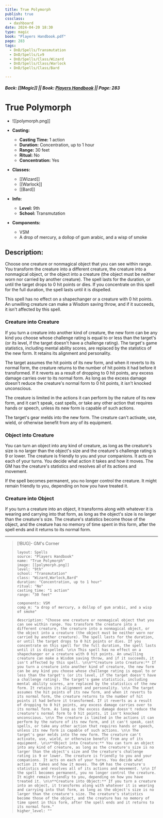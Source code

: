 ```yaml
---
title: True Polymorph
publish: true
cssclass:
  - dashboard
date: 2024-04-20 18:30
type: magic
book: "Players Handbook.pdf"
page: 283
tags:
  - DnD/Spells/Transmutation
  - DnD/Spells/Lv9
  - DnD/Spells/Class/Wizard
  - DnD/Spells/Class/Warlock
  - DnD/Spells/Class/Bard

---
```


##### Back: [[Magic]] || Book: [Players Handbook](https://drive.google.com/drive/folders/1O5bhpYizcIT5xxAoLOuzCRht_PVS7VSG?usp=sharing) || Page: 283

# True Polymorph
- ![[polymorph.png]]
- **Casting:**
    - **Casting Time:** 1 action
    - **Duration:** Concentration, up to 1 hour
    - **Range:** 30 feet
    - **Ritual:** No
    - **Concentration:** Yes
- **Classes:**
    - [[Wizard]]
    - [[Warlock]]
    - [[Bard]]

- **Info:**
    - **Level:** 9th
    - **School:** Transmutation
- **Components:**
    - VSM
    - A drop of mercury, a dollop of gum arabic, and a wisp of smoke

## Description:
Choose one creature or nonmagical object that you can see within range. You transform the creature into a different creature, the creature into a nonmagical object, or the object into a creature (the object must be neither worn nor carried by another creature). The spell lasts for the duration, or until the target drops to 0 hit points or dies. If you concentrate on this spell for the full duration, the spell lasts until it is dispelled. 

 This spell has no effect on a shapechanger or a creature with 0 hit points. An unwilling creature can make a Wisdom saving throw, and if it succeeds, it isn't affected by this spell. 

### Creature into Creature
If you turn a creature into another kind of creature, the new form can be any kind you choose whose challenge rating is equal to or less than the target's (or its level, if the target doesn't have a challenge rating). The target's game statistics, including mental ability scores, are replaced by the statistics of the new form. It retains its alignment and personality. 

 The target assumes the hit points of its new form, and when it reverts to its normal form, the creature returns to the number of hit points it had before it transformed. If it reverts as a result of dropping to 0 hit points, any excess damage carries over to its normal form. As long as the excess damage doesn't reduce the creature's normal form to 0 hit points, it isn't knocked unconscious. 

 The creature is limited in the actions it can perform by the nature of its new form, and it can't speak, cast spells, or take any other action that requires hands or speech, unless its new form is capable of such actions. 

 The target's gear melds into the new form. The creature can't activate, use, wield, or otherwise benefit from any of its equipment. 

### Object into Creature
You can turn an object into any kind of creature, as long as the creature's size is no larger than the object's size and the creature's challenge rating is 9 or lower. The creature is friendly to you and your companions. It acts on each of your turns. You decide what action it takes and how it moves. The GM has the creature's statistics and resolves all of its actions and movement. 

 If the spell becomes permanent, you no longer control the creature. It might remain friendly to you, depending on how you have treated it. 

### Creature into Object
If you turn a creature into an object, it transforms along with whatever it is wearing and carrying into that form, as long as the object's size is no larger than the creature's size. The creature's statistics become those of the object, and the creature has no memory of time spent in this form, after the spell ends and it returns to its normal form.



---

> [!BUG]- GM's Corner
>
> ```statblock
> layout: Spells
> source: "Players Handbook"
> name: "True Polymorph"
> image: [[polymorph.png]]
> level: "9th"
> school: "Transmutation"
> class: "Wizard,Warlock,Bard"
> duration: "Concentration, up to 1 hour"
> ritual: "No"
> casting_time: "1 action"
> range: "30 feet"
>
> components: VSM
> comp_m: "a drop of mercury, a dollop of gum arabic, and a wisp of smoke"
>
> description: "Choose one creature or nonmagical object that you can see within range. You transform the creature into a different creature, the creature into a nonmagical object, or the object into a creature (the object must be neither worn nor carried by another creature). The spell lasts for the duration, or until the target drops to 0 hit points or dies. If you concentrate on this spell for the full duration, the spell lasts until it is dispelled. \n\n This spell has no effect on a shapechanger or a creature with 0 hit points. An unwilling creature can make a Wisdom saving throw, and if it succeeds, it isn't affected by this spell. \n\n**Creature into Creature:** If you turn a creature into another kind of creature, the new form can be any kind you choose whose challenge rating is equal to or less than the target's (or its level, if the target doesn't have a challenge rating). The target's game statistics, including mental ability scores, are replaced by the statistics of the new form. It retains its alignment and personality. \n\n The target assumes the hit points of its new form, and when it reverts to its normal form, the creature returns to the number of hit points it had before it transformed. If it reverts as a result of dropping to 0 hit points, any excess damage carries over to its normal form. As long as the excess damage doesn't reduce the creature's normal form to 0 hit points, it isn't knocked unconscious. \n\n The creature is limited in the actions it can perform by the nature of its new form, and it can't speak, cast spells, or take any other action that requires hands or speech, unless its new form is capable of such actions. \n\n The target's gear melds into the new form. The creature can't activate, use, wield, or otherwise benefit from any of its equipment. \n\n**Object into Creature:** You can turn an object into any kind of creature, as long as the creature's size is no larger than the object's size and the creature's challenge rating is 9 or lower. The creature is friendly to you and your companions. It acts on each of your turns. You decide what action it takes and how it moves. The GM has the creature's statistics and resolves all of its actions and movement. \n\n If the spell becomes permanent, you no longer control the creature. It might remain friendly to you, depending on how you have treated it. \n\n**Creature into Object:** If you turn a creature into an object, it transforms along with whatever it is wearing and carrying into that form, as long as the object's size is no larger than the creature's size. The creature's statistics become those of the object, and the creature has no memory of time spent in this form, after the spell ends and it returns to its normal form."
> higher_level: ""
> ```
